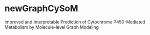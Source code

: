 # newGraphCySoM
Improved and Interpretable Prediction of Cytochrome P450-Mediated Metabolism by Molecule-level Graph Modeling
